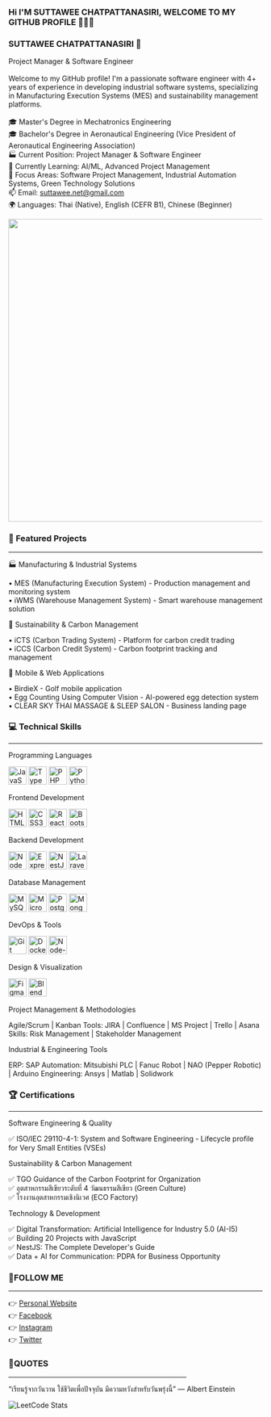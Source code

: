 ### Hi I'M SUTTAWEE CHATPATTANASIRI, WELCOME TO MY GITHUB PROFILE 💖💖💖

<!-- 
**net253/net253** is a ✨ _special_ ✨ repository because its `README.md` (this file) appears on your GitHub profile.

Here are some ideas to get you started:

- 🔭 I’m currently working on SNC FORMER PUBLIC COMPANY LIMITED
- 🌱 I’m currently learning back-end & developer
- 👯 I’m looking to collaborate on ...
- 🤔 I’m looking for help with ...
- 💬 Ask me about ...
- 📫 How to reach me: ...
- 😄 Pronouns: ...
- ⚡ Fun fact: ...
 -->
### SUTTAWEE CHATPATTANASIRI 👋<br>
Project Manager & Software Engineer<br><br>
Welcome to my GitHub profile! I'm a passionate software engineer with 4+ years of experience in developing industrial software systems, specializing in Manufacturing Execution Systems (MES) and sustainability management platforms.<br><br>
🎓 Master's Degree in Mechatronics Engineering<br>
🎓 Bachelor's Degree in Aeronautical Engineering (Vice President of Aeronautical Engineering Association)<br>
🏭 Current Position: Project Manager & Software Engineer<br>
🌱 Currently Learning: AI/ML, Advanced Project Management<br>
💼 Focus Areas: Software Project Management, Industrial Automation Systems, Green Technology Solutions<br>
📫 Email: suttawee.net@gmail.com<br>
🌍 Languages: Thai (Native), English (CEFR B1), Chinese (Beginner)<br>

<img src="https://user-images.githubusercontent.com/98304076/151193396-bce5eec5-de2a-4b18-9136-400f344ab14c.jpg"  width="600" height="600">



### 🚀 Featured Projects<br>
<hr style="width:100%;text-align:left;margin-left:0">
🏭 Manufacturing & Industrial Systems

• MES (Manufacturing Execution System) - Production management and monitoring system<br>
• iWMS (Warehouse Management System) - Smart warehouse management solution<br>

🌿 Sustainability & Carbon Management

• iCTS (Carbon Trading System) - Platform for carbon credit trading<br>
• iCCS (Carbon Credit System) - Carbon footprint tracking and management<br>

📱 Mobile & Web Applications

• BirdieX - Golf mobile application<br>
• Egg Counting Using Computer Vision - AI-powered egg detection system<br>
• CLEAR SKY THAI MASSAGE & SLEEP SALON - Business landing page<br>



### 💻 Technical Skills
<hr style="width:100%;text-align:left;margin-left:0">
Programming Languages
<p align="left">
<a href="https://developer.mozilla.org/en-US/docs/Web/JavaScript" target="_blank" rel="noreferrer"><img src="https://raw.githubusercontent.com/danielcranney/readme-generator/main/public/icons/skills/javascript-colored.svg" width="36" height="36" alt="JavaScript" /></a>
<a href="https://www.typescriptlang.org/" target="_blank" rel="noreferrer"><img src="https://raw.githubusercontent.com/danielcranney/readme-generator/main/public/icons/skills/typescript-colored.svg" width="36" height="36" alt="TypeScript" /></a>
<a href="https://www.php.net/" target="_blank" rel="noreferrer"><img src="https://raw.githubusercontent.com/danielcranney/readme-generator/main/public/icons/skills/php-colored.svg" width="36" height="36" alt="PHP" /></a>
<a href="https://www.python.org/" target="_blank" rel="noreferrer"><img src="https://raw.githubusercontent.com/danielcranney/readme-generator/main/public/icons/skills/python-colored.svg" width="36" height="36" alt="Python" /></a>
</p>
Frontend Development
<p align="left">
<a href="https://developer.mozilla.org/en-US/docs/Glossary/HTML5" target="_blank" rel="noreferrer"><img src="https://raw.githubusercontent.com/danielcranney/readme-generator/main/public/icons/skills/html5-colored.svg" width="36" height="36" alt="HTML5" /></a>
<a href="https://www.w3.org/TR/CSS/#css" target="_blank" rel="noreferrer"><img src="https://raw.githubusercontent.com/danielcranney/readme-generator/main/public/icons/skills/css3-colored.svg" width="36" height="36" alt="CSS3" /></a>
<a href="https://reactjs.org/" target="_blank" rel="noreferrer"><img src="https://raw.githubusercontent.com/danielcranney/readme-generator/main/public/icons/skills/react-colored.svg" width="36" height="36" alt="React" /></a>
<a href="https://getbootstrap.com/" target="_blank" rel="noreferrer"><img src="https://raw.githubusercontent.com/danielcranney/readme-generator/main/public/icons/skills/bootstrap-colored.svg" width="36" height="36" alt="Bootstrap" /></a>
</p>
Backend Development
<p align="left">
<a href="https://nodejs.org/en/" target="_blank" rel="noreferrer"><img src="https://raw.githubusercontent.com/danielcranney/readme-generator/main/public/icons/skills/nodejs-colored.svg" width="36" height="36" alt="NodeJS" /></a>
<a href="https://expressjs.com/" target="_blank" rel="noreferrer"><img src="https://raw.githubusercontent.com/danielcranney/readme-generator/main/public/icons/skills/express-colored.svg" width="36" height="36" alt="Express" /></a>
<a href="https://nestjs.com/" target="_blank" rel="noreferrer"><img src="https://raw.githubusercontent.com/danielcranney/readme-generator/main/public/icons/skills/nestjs-colored.svg" width="36" height="36" alt="NestJS" /></a>
<a href="https://laravel.com/" target="_blank" rel="noreferrer"><img src="https://raw.githubusercontent.com/danielcranney/readme-generator/main/public/icons/skills/laravel-colored.svg" width="36" height="36" alt="Laravel" /></a>
</p>
Database Management
<p align="left">
<a href="https://www.mysql.com/" target="_blank" rel="noreferrer"><img src="https://raw.githubusercontent.com/danielcranney/readme-generator/main/public/icons/skills/mysql-colored.svg" width="36" height="36" alt="MySQL" /></a>
<a href="https://www.microsoft.com/en-us/sql-server" target="_blank" rel="noreferrer"><img src="https://cdn.jsdelivr.net/gh/devicons/devicon/icons/microsoftsqlserver/microsoftsqlserver-plain.svg" width="36" height="36" alt="Microsoft SQL Server" /></a>
<a href="https://www.postgresql.org/" target="_blank" rel="noreferrer"><img src="https://raw.githubusercontent.com/danielcranney/readme-generator/main/public/icons/skills/postgresql-colored.svg" width="36" height="36" alt="PostgreSQL" /></a>
<a href="https://www.mongodb.com/" target="_blank" rel="noreferrer"><img src="https://raw.githubusercontent.com/danielcranney/readme-generator/main/public/icons/skills/mongodb-colored.svg" width="36" height="36" alt="MongoDB" /></a>
</p>
DevOps & Tools
<p align="left">
<a href="https://git-scm.com/" target="_blank" rel="noreferrer"><img src="https://raw.githubusercontent.com/danielcranney/readme-generator/main/public/icons/skills/git-colored.svg" width="36" height="36" alt="Git" /></a>
<a href="https://www.docker.com/" target="_blank" rel="noreferrer"><img src="https://raw.githubusercontent.com/danielcranney/readme-generator/main/public/icons/skills/docker-colored.svg" width="36" height="36" alt="Docker" /></a>
<a href="https://nodered.org/" target="_blank" rel="noreferrer"><img src="https://cdn.jsdelivr.net/gh/devicons/devicon/icons/nodejs/nodejs-original.svg" width="36" height="36" alt="Node-RED" /></a>
</p>
Design & Visualization
<p align="left">
<a href="https://www.figma.com/" target="_blank" rel="noreferrer"><img src="https://raw.githubusercontent.com/danielcranney/readme-generator/main/public/icons/skills/figma-colored.svg" width="36" height="36" alt="Figma" /></a>
<a href="https://www.blender.org/" target="_blank" rel="noreferrer"><img src="https://raw.githubusercontent.com/danielcranney/readme-generator/main/public/icons/skills/blender-colored.svg" width="36" height="36" alt="Blender" /></a>
</p>
Project Management & Methodologies

Agile/Scrum | Kanban
Tools: JIRA | Confluence | MS Project | Trello | Asana
Skills: Risk Management | Stakeholder Management

Industrial & Engineering Tools

ERP: SAP
Automation: Mitsubishi PLC | Fanuc Robot | NAO (Pepper Robotic) | Arduino
Engineering: Ansys | Matlab | Solidwork

### 🏆 Certifications
<hr style="width:100%;text-align:left;margin-left:0">
Software Engineering & Quality<br>

✅ ISO/IEC 29110-4-1: System and Software Engineering - Lifecycle profile for Very Small Entities (VSEs)

Sustainability & Carbon Management<br>

✅ TGO Guidance of the Carbon Footprint for Organization<br>
✅ อุตสาหกรรมสีเขียวระดับที่ 4 วัฒนธรรมสีเขียว (Green Culture)<br>
✅ โรงงานอุตสาหกรรมเชิงนิเวศ (ECO Factory)<br>

Technology & Development<br>

✅ Digital Transformation: Artificial Intelligence for Industry 5.0 (AI-I5)<br>
✅ Building 20 Projects with JavaScript<br>
✅ NestJS: The Complete Developer's Guide<br>
✅ Data + AI for Communication: PDPA for Business Opportunity<br>




### 💛FOLLOW ME
<hr style="width:100%;text-align:left;margin-left:0">
👉 <a href="https://net253.github.io/">Personal Website</a><br>
👉 <a href="https://www.facebook.com/net.suttawee/">Facebook</a><br>
👉 <a href="https://www.instagram.com/suttawee_sch/">Instagram</a><br>
👉 <a href="https://twitter.com/net_phon">Twitter</a>

### 💜QUOTES
<hr style="width:70%;text-align:left;margin-left:0">

“เรียนรู้จากวันวาน ใช้ชีวิตเพื่อปัจจุบัน มีความหวังสำหรับวันพรุ่งนี้” — Albert Einstein

![LeetCode Stats](https://leetcard.jacoblin.cool/net253?theme=dark&font=Bitter&ext=heatmap)
